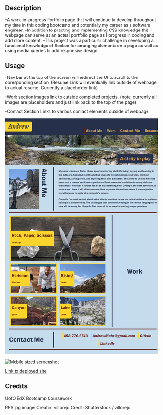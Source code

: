 # <Muhn-Andrew-Porfolio>

## Description
-A work-in-progress Portfolio page that will continue to develop throughout my time in this coding bootcamp and potentially my career as a software engineer.
-In addition to practing and implementing CSS knowledge this webpage can serve as an actual portfolio page as I progress in coding and add more content.
-This project was a particular challenge in developing a functional knowledge of flexbox for arranging elements on a page as well as using media queries to add responsive design.


## Usage

-Nav bar at the top of the screen will redirect the UI to scroll to the coresponding section. (Resume Link will eventually link outside of webpage to actual resume. Currently a placeholder link)

-Work section images link to outside completed projects. (note: currently all images are placeholders and just link back to the top of the page)

-Contact Section Links to various contact elements outside of webpage.

![Full-size page screenshot](assets/images/andrewmuhn.github.io_Muhn-Andrew-Portfolio_%20.png)

![Mobile sized screenshot](assets/images/andrewmuhn.github.io_Muhn-Andrew-Portfolio_(Pixel%205).png)

[Link to deployed site](https://andrewmuhn.github.io/Muhn-Andrew-Portfolio/)

## Credits

UofO EdX Bootcamp Coursework

RPS.jpg image: Creator: villorejo 
Credit: Shutterstock / villorejo